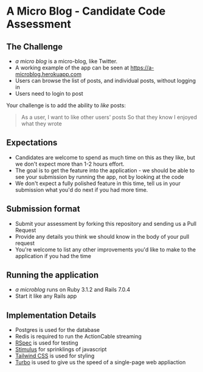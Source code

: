 # A Micro Blog - Candidate Code Assessment

## The Challenge

* _a micro blog_ is a micro-blog, like Twitter.
* A working example of the app can be seen at https://a-microblog.herokuapp.com
* Users can browse the list of posts, and individual posts, without logging in
* Users need to login to post

Your challenge is to add the ability to *like* posts:

> As a user,
> I want to like other users' posts
> So that they know I enjoyed what they wrote

## Expectations
* Candidates are welcome to spend as much time on this as they like, but we don't expect more than 1-2 hours effort.
* The goal is to get the feature into the application - we should be able to see your submission by running the app, not by looking at the code
* We don't expect a fully polished feature in this time, tell us in your submission what you'd do next if you had more time.

## Submission format
* Submit your assessment by forking this repository and sending us a Pull Request
* Provide any details you think we should know in the body of your pull request
* You're welcome to list any other improvements you'd like to make to the application if you had the time


## Running the application
* _a microblog_ runs on Ruby 3.1.2 and Rails 7.0.4
* Start it like any Rails app

## Implementation Details
* Postgres is used for the database
* Redis is required to run the ActionCable streaming
* [RSpec](https://rspec.info/) is used for testing
* [Stimulus](https://stimulus.hotwired.dev/) for sprinklings of javascript
* [Tailwind CSS](https://tailwindcss.com/) is used for styling
* [Turbo](https://turbo.hotwired.dev/) is used to give us the speed of a single-page web appliaction
